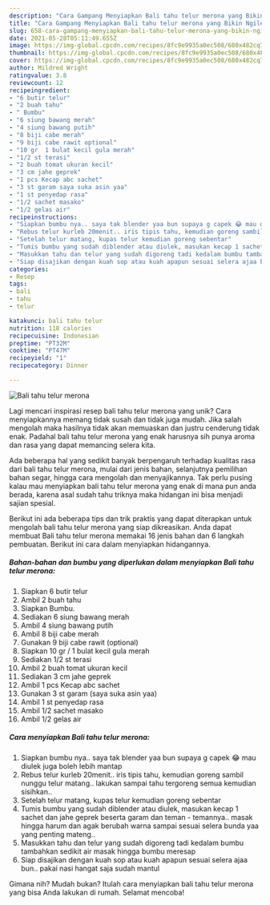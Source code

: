 ```yaml
---
description: "Cara Gampang Menyiapkan Bali tahu telur merona yang Bikin Ngiler"
title: "Cara Gampang Menyiapkan Bali tahu telur merona yang Bikin Ngiler"
slug: 658-cara-gampang-menyiapkan-bali-tahu-telur-merona-yang-bikin-ngiler
date: 2021-05-28T05:11:49.655Z
image: https://img-global.cpcdn.com/recipes/8fc9e9935a0ec508/680x482cq70/bali-tahu-telur-merona-foto-resep-utama.jpg
thumbnail: https://img-global.cpcdn.com/recipes/8fc9e9935a0ec508/680x482cq70/bali-tahu-telur-merona-foto-resep-utama.jpg
cover: https://img-global.cpcdn.com/recipes/8fc9e9935a0ec508/680x482cq70/bali-tahu-telur-merona-foto-resep-utama.jpg
author: Mildred Wright
ratingvalue: 3.8
reviewcount: 12
recipeingredient:
- "6 butir telur"
- "2 buah tahu"
- " Bumbu"
- "6 siung bawang merah"
- "4 siung bawang putih"
- "8 biji cabe merah"
- "9 biji cabe rawit optional"
- "10 gr  1 bulat kecil gula merah"
- "1/2 st terasi"
- "2 buah tomat ukuran kecil"
- "3 cm jahe geprek"
- "1 pcs Kecap abc sachet"
- "3 st garam saya suka asin yaa"
- "1 st penyedap rasa"
- "1/2 sachet masako"
- "1/2 gelas air"
recipeinstructions:
- "Siapkan bumbu nya.. saya tak blender yaa bun supaya g capek 😂 mau diulek juga boleh lebih mantap"
- "Rebus telur kurleb 20menit.. iris tipis tahu, kemudian goreng sambil nunggu telur matang.. lakukan sampai tahu tergoreng semua kemudian sisihkan.."
- "Setelah telur matang, kupas telur kemudian goreng sebentar"
- "Tumis bumbu yang sudah diblender atau diulek, masukan kecap 1 sachet dan jahe geprek beserta garam dan teman - temannya.. masak hingga harum dan agak berubah warna sampai sesuai selera bunda yaa yang penting mateng.."
- "Masukkan tahu dan telur yang sudah digoreng tadi kedalam bumbu tambahkan sedikit air masak hingga bumbu meresap"
- "Siap disajikan dengan kuah sop atau kuah apapun sesuai selera ajaa bun.. pakai nasi hangat saja sudah mantul"
categories:
- Resep
tags:
- bali
- tahu
- telur

katakunci: bali tahu telur 
nutrition: 118 calories
recipecuisine: Indonesian
preptime: "PT32M"
cooktime: "PT47M"
recipeyield: "1"
recipecategory: Dinner

---
```



![Bali tahu telur merona](https://img-global.cpcdn.com/recipes/8fc9e9935a0ec508/680x482cq70/bali-tahu-telur-merona-foto-resep-utama.jpg)

Lagi mencari inspirasi resep bali tahu telur merona yang unik? Cara menyiapkannya memang tidak susah dan tidak juga mudah. Jika salah mengolah maka hasilnya tidak akan memuaskan dan justru cenderung tidak enak. Padahal bali tahu telur merona yang enak harusnya sih punya aroma dan rasa yang dapat memancing selera kita.

Ada beberapa hal yang sedikit banyak berpengaruh terhadap kualitas rasa dari bali tahu telur merona, mulai dari jenis bahan, selanjutnya pemilihan bahan segar, hingga cara mengolah dan menyajikannya. Tak perlu pusing kalau mau menyiapkan bali tahu telur merona yang enak di mana pun anda berada, karena asal sudah tahu triknya maka hidangan ini bisa menjadi sajian spesial.




Berikut ini ada beberapa tips dan trik praktis yang dapat diterapkan untuk mengolah bali tahu telur merona yang siap dikreasikan. Anda dapat membuat Bali tahu telur merona memakai 16 jenis bahan dan 6 langkah pembuatan. Berikut ini cara dalam menyiapkan hidangannya.

<!--inarticleads1-->

##### Bahan-bahan dan bumbu yang diperlukan dalam menyiapkan Bali tahu telur merona:

1. Siapkan 6 butir telur
1. Ambil 2 buah tahu
1. Siapkan  Bumbu.
1. Sediakan 6 siung bawang merah
1. Ambil 4 siung bawang putih
1. Ambil 8 biji cabe merah
1. Gunakan 9 biji cabe rawit (optional)
1. Siapkan 10 gr / 1 bulat kecil gula merah
1. Sediakan 1/2 st terasi
1. Ambil 2 buah tomat ukuran kecil
1. Sediakan 3 cm jahe geprek
1. Ambil 1 pcs Kecap abc sachet
1. Gunakan 3 st garam (saya suka asin yaa)
1. Ambil 1 st penyedap rasa
1. Ambil 1/2 sachet masako
1. Ambil 1/2 gelas air




<!--inarticleads2-->

##### Cara menyiapkan Bali tahu telur merona:

1. Siapkan bumbu nya.. saya tak blender yaa bun supaya g capek 😂 mau diulek juga boleh lebih mantap
1. Rebus telur kurleb 20menit.. iris tipis tahu, kemudian goreng sambil nunggu telur matang.. lakukan sampai tahu tergoreng semua kemudian sisihkan..
1. Setelah telur matang, kupas telur kemudian goreng sebentar
1. Tumis bumbu yang sudah diblender atau diulek, masukan kecap 1 sachet dan jahe geprek beserta garam dan teman - temannya.. masak hingga harum dan agak berubah warna sampai sesuai selera bunda yaa yang penting mateng..
1. Masukkan tahu dan telur yang sudah digoreng tadi kedalam bumbu tambahkan sedikit air masak hingga bumbu meresap
1. Siap disajikan dengan kuah sop atau kuah apapun sesuai selera ajaa bun.. pakai nasi hangat saja sudah mantul




Gimana nih? Mudah bukan? Itulah cara menyiapkan bali tahu telur merona yang bisa Anda lakukan di rumah. Selamat mencoba!
